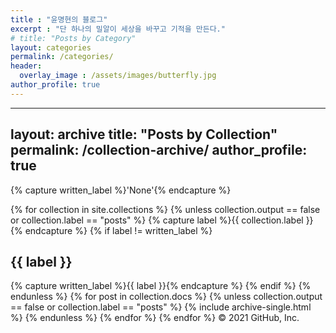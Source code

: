 ```yaml
---
title : "윤명현의 블로그"
excerpt : "단 하나의 밀알이 세상을 바꾸고 기적을 만든다."
# title: "Posts by Category"
layout: categories
permalink: /categories/
header:
  overlay_image : /assets/images/butterfly.jpg
author_profile: true
---
```



---
layout: archive
title: "Posts by Collection"
permalink: /collection-archive/
author_profile: true
---

{% capture written_label %}'None'{% endcapture %}

{% for collection in site.collections %}
  {% unless collection.output == false or collection.label == "posts" %}
    {% capture label %}{{ collection.label }}{% endcapture %}
    {% if label != written_label %}
      <h2 id="{{ label | slugify }}" class="archive__subtitle">{{ label }}</h2>
      {% capture written_label %}{{ label }}{% endcapture %}
    {% endif %}
  {% endunless %}
  {% for post in collection.docs %}
    {% unless collection.output == false or collection.label == "posts" %}
      {% include archive-single.html %}
    {% endunless %}
  {% endfor %}
{% endfor %}
© 2021 GitHub, Inc.

